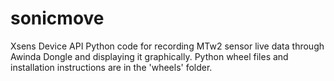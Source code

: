 # sonicmove
Xsens Device API Python code for recording MTw2 sensor live data through Awinda Dongle and displaying it graphically.
Python wheel files and installation instructions are in the 'wheels' folder.
